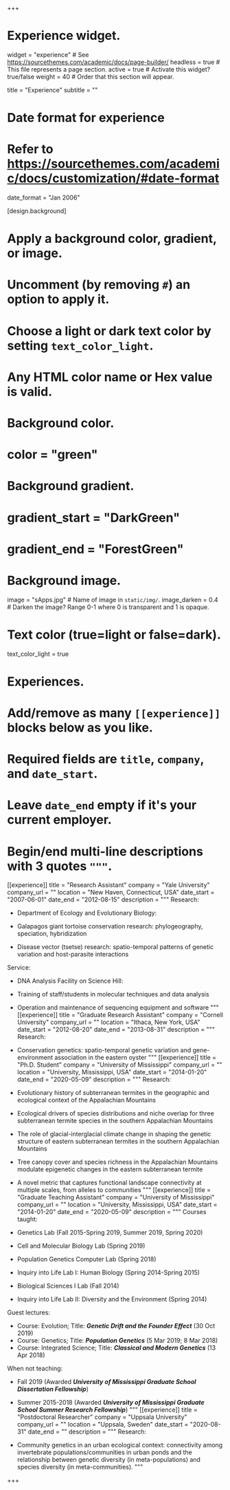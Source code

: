 +++
# Experience widget.
widget = "experience"  # See https://sourcethemes.com/academic/docs/page-builder/
headless = true  # This file represents a page section.
active = true  # Activate this widget? true/false
weight = 40  # Order that this section will appear.

title = "Experience"
subtitle = ""

# Date format for experience
#   Refer to https://sourcethemes.com/academic/docs/customization/#date-format
date_format = "Jan 2006"

[design.background]
  # Apply a background color, gradient, or image.
  #   Uncomment (by removing `#`) an option to apply it.
  #   Choose a light or dark text color by setting `text_color_light`.
  #   Any HTML color name or Hex value is valid.

  # Background color.
  # color = "green"
  
  # Background gradient.
  # gradient_start = "DarkGreen"
  # gradient_end = "ForestGreen"
  
  # Background image.
   image = "sApps.jpg"  # Name of image in `static/img/`.
   image_darken = 0.4  # Darken the image? Range 0-1 where 0 is transparent and 1 is opaque.

  # Text color (true=light or false=dark).
   text_color_light = true  
  
# Experiences.
#   Add/remove as many `[[experience]]` blocks below as you like.
#   Required fields are `title`, `company`, and `date_start`.
#   Leave `date_end` empty if it's your current employer.
#   Begin/end multi-line descriptions with 3 quotes `"""`.
[[experience]]
  title = "Research Assistant"
  company = "Yale University"
  company_url = ""
  location = "New Haven, Connecticut, USA"
  date_start = "2007-06-01"
  date_end = "2012-08-15"
  description = """
  Research:

  * Department of Ecology and Evolutionary Biology:
   
   * Galapagos giant tortoise conservation research: phylogeography, speciation, hybridization
   * Disease vector (tsetse) research: spatio-temporal patterns of genetic variation and host-parasite interactions
   
  Service:
  
  * DNA Analysis Facility on Science Hill:
  
   * Training of staff/students in molecular techniques and data analysis
   * Operation and maintenance of sequencing equipment and software
  """
[[experience]]
  title = "Graduate Research Assistant"
  company = "Cornell University"
  company_url = ""
  location = "Ithaca, New York, USA"
  date_start = "2012-08-20"
  date_end = "2013-08-31"
  description = """
  Research:
  
  * Conservation genetics: spatio-temporal genetic variation and gene-environment association in the eastern oyster
  """
[[experience]]
  title = "Ph.D. Student"
  company = "University of Mississippi"
  company_url = ""
  location = "University, Mississippi, USA"
  date_start = "2014-01-20"
  date_end = "2020-05-09"
  description = """
  Research:
  
  * Evolutionary history of subterranean termites in the geographic and ecological context of the Appalachian Mountains
  
   * Ecological drivers of species distributions and niche overlap for three subterranean termite species in the southern Appalachian Mountains
   * The role of glacial-interglacial climate change in shaping the genetic structure of eastern subterranean termites in the southern Appalachian Mountains
   * Tree canopy cover and species richness in the Appalachian Mountains modulate epigenetic changes in the eastern subterranean termite
   * A novel metric that captures functional landscape connectivity at multiple scales, from alleles to communities
  """
[[experience]]
  title = "Graduate Teaching Assistant"
  company = "University of Mississippi"
  company_url = ""
  location = "University, Mississippi, USA"
  date_start = "2014-01-20"
  date_end = "2020-05-09"
  description = """
  Courses taught:
  
  * Genetics Lab (Fall 2015-Spring 2019, Summer 2019, Spring 2020)
  * Cell and Molecular Biology Lab (Spring 2019)
  * Population Genetics Computer Lab (Spring 2018)  
  * Inquiry into Life Lab I: Human Biology (Spring 2014-Spring 2015)
  * Biological Sciences I Lab (Fall 2014)
  * Inquiry into Life Lab II: Diversity and the Environment (Spring 2014)
  
  Guest lectures:
  
  * Course: Evolution; Title: <b><i>Genetic Drift and the Founder Effect</i></b> (30 Oct 2019)
  * Course: Genetics; Title: <b><i>Population Genetics</i></b> (5 Mar 2019; 8 Mar 2018)
  * Course: Integrated Science; Title: <b><i>Classical and Modern Genetics</i></b> (13 Apr 2018)
  
  When not teaching:
    
  * Fall 2019 (Awarded <b><i>University of Mississippi Graduate School Dissertation Fellowship</i></b>)
  * Summer 2015-2018 (Awarded <b><i>University of Mississippi Graduate School Summer Research Fellowship</i></b>)
  """
[[experience]]
  title = "Postdoctoral Researcher"
  company = "Uppsala University"
  company_url = ""
  location = "Uppsala, Sweden"
  date_start = "2020-08-31"
  date_end = ""
  description = """
  Research:
  
  * Community genetics in an urban ecological context: connectivity among invertebrate populations/communities in urban ponds and the relationship between genetic diversity (in meta-populations) and species diversity (in meta-communities).
  """

+++
